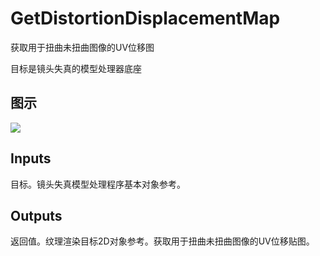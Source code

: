 # GetDistortionDisplacementMap

获取用于扭曲未扭曲图像的UV位移图

目标是镜头失真的模型处理器底座

## 图示

![]($-20221218-18431733.png)

## Inputs

目标。镜头失真模型处理程序基本对象参考。  

## Outputs

返回值。纹理渲染目标2D对象参考。获取用于扭曲未扭曲图像的UV位移贴图。
